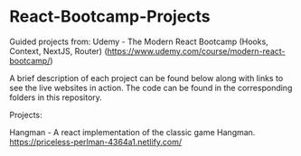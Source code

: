 # React-Bootcamp-Projects

Guided projects from: Udemy - The Modern React Bootcamp (Hooks, Context, NextJS, Router) (https://www.udemy.com/course/modern-react-bootcamp/)

A brief description of each project can be found below along with links to see the live websites in action. The code can be found in the corresponding folders in this repository.

Projects:

Hangman - A react implementation of the classic game Hangman.
https://priceless-perlman-4364a1.netlify.com/
